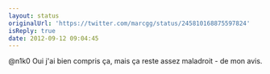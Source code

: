 ```yaml
---
layout: status
originalUrl: 'https://twitter.com/marcgg/status/245810168875597824'
isReply: true
date: 2012-09-12 09:04:45
---
```


@n1k0 Oui j'ai bien compris ça, mais ça reste assez maladroit - de mon avis.
